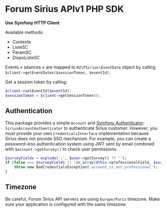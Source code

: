 # Forum Sirius APIv1 PHP SDK
**Use Symfony HTTP Client**

Available methods:

- Contexte
- ListeSC
- ParamSC
- DispoListeSC

Events « séances » are mapped to `RZ\FSirius\EventDate` object by calling `$client->getEventDates($sessionToken, $eventId)`.

Get a session token by calling: 

```php
$client->setEventId($eventId); 
$sessionToken = $client->getSessionToken();
```

## Authentication

This package provides a simple `Account` and [Symfony Authenticator](https://symfony.com/doc/current/security/custom_authenticator.html#security-passports): `SiriusAccountAuthenticator` to authenticate Sirius customer. 
However, you must provide your own `CredentialsInterface` implementation because Sirius does not provide SSO mechanism.
For example, you can create a *password-less* authentication system using JWT sent by email combined with `$account->getSurvey()` to
check user permissions.

```php
$surveyFields = explode(';', $user->getSurvey() ?? '');
if (false === $surveyFields || !in_array($this->professionalField, $surveyFields)) {
    throw new BadCredentialsException('account_is_not_professional');
}
```

## Timezone

Be careful, Forum Sirius API servers are using `Europe/Paris` timezone. 
Make sure your application is configured with the same timezone.
